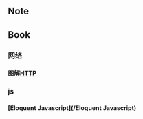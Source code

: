 ## Note
## Book
### 网络
#### [图解HTTP](/图解HTTP)
### js
#### [Eloquent Javascript](/Eloquent Javascript)